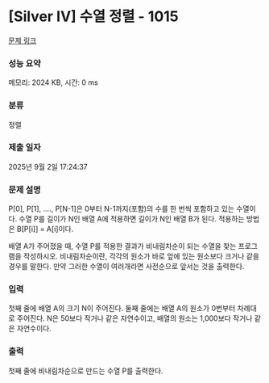 # [Silver IV] 수열 정렬 - 1015 

[문제 링크](https://www.acmicpc.net/problem/1015) 

### 성능 요약

메모리: 2024 KB, 시간: 0 ms

### 분류

정렬

### 제출 일자

2025년 9월 2일 17:24:37

### 문제 설명

<p>P[0], P[1], ...., P[N-1]은 0부터 N-1까지(포함)의 수를 한 번씩 포함하고 있는 수열이다. 수열 P를 길이가 N인 배열 A에 적용하면 길이가 N인 배열 B가 된다. 적용하는 방법은 B[P[i]] = A[i]이다.</p>

<p>배열 A가 주어졌을 때, 수열 P를 적용한 결과가 비내림차순이 되는 수열을 찾는 프로그램을 작성하시오. 비내림차순이란, 각각의 원소가 바로 앞에 있는 원소보다 크거나 같을 경우를 말한다. 만약 그러한 수열이 여러개라면 사전순으로 앞서는 것을 출력한다.</p>

### 입력 

 <p>첫째 줄에 배열 A의 크기 N이 주어진다. 둘째 줄에는 배열 A의 원소가 0번부터 차례대로 주어진다. N은 50보다 작거나 같은 자연수이고, 배열의 원소는 1,000보다 작거나 같은 자연수이다.</p>

### 출력 

 <p>첫째 줄에 비내림차순으로 만드는 수열 P를 출력한다.</p>

